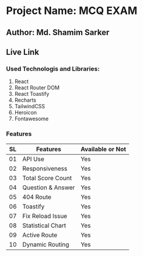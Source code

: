 # Project Name: MCQ EXAM
## Author: Md. Shamim Sarker

## Live Link

### Used Technologis and Libraries:
1. React
2. React Router DOM
3. React Toastify
4. Recharts
5. TailwindCSS
6. Heroicon
7. Fontawesome

### Features
| SL  | Features          | Available or Not |
| --- | ----------------- | ---------------- |
| 01  | API Use           | Yes              |
| 02  | Responsiveness    | Yes              |
| 03  | Total Score Count | Yes              |
| 04  | Question & Answer | Yes              |
| 05  | 404 Route         | Yes              |
| 06  | Toastify          | Yes              |
| 07  | Fix Reload Issue  | Yes              |
| 08  | Statistical Chart | Yes              |
| 09  | Active Route      | Yes              |
| 10  | Dynamic Routing   | Yes              |
